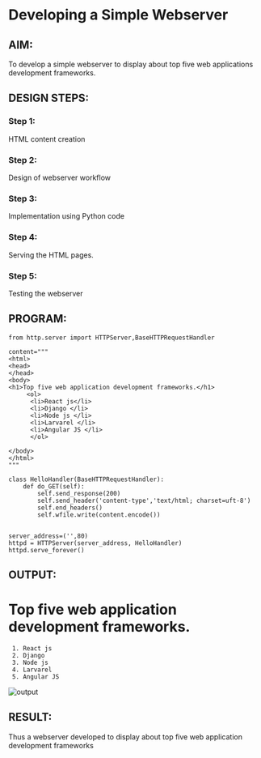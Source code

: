 # Developing a Simple Webserver
## AIM:
To develop a simple webserver to display about top five web applications development frameworks.

## DESIGN STEPS:
### Step 1: 
HTML content creation
### Step 2:
Design of webserver workflow
### Step 3:
Implementation using Python code
### Step 4:
Serving the HTML pages.
### Step 5:
Testing the webserver

## PROGRAM:


```
from http.server import HTTPServer,BaseHTTPRequestHandler

content="""
<html>
<head>
</head>
<body>
<h1>Top five web application development frameworks.</h1>
     <ol>
      <li>React js</li>
      <li>Django </li>
      <li>Node js </li>
      <li>Larvarel </li>
      <li>Angular JS </li>
      </ol>

</body>
</html>
"""

class HelloHandler(BaseHTTPRequestHandler):
    def do_GET(self):
        self.send_response(200)
        self.send_header('content-type','text/html; charset=uft-8')
        self.end_headers()
        self.wfile.write(content.encode())


server_address=('',80)
httpd = HTTPServer(server_address, HelloHandler)
httpd.serve_forever()
```
 



## OUTPUT:
   
   # Top five web application development frameworks.
     1. React js
     2. Django
     3. Node js
     4. Larvarel
     5. Angular JS
 ![output](https://user-images.githubusercontent.com/118343998/215250521-ef913951-7330-4f5b-a064-d2316d22ddaa.png)
    
     
 
## RESULT:
  Thus a webserver developed to display about top five web application development frameworks

